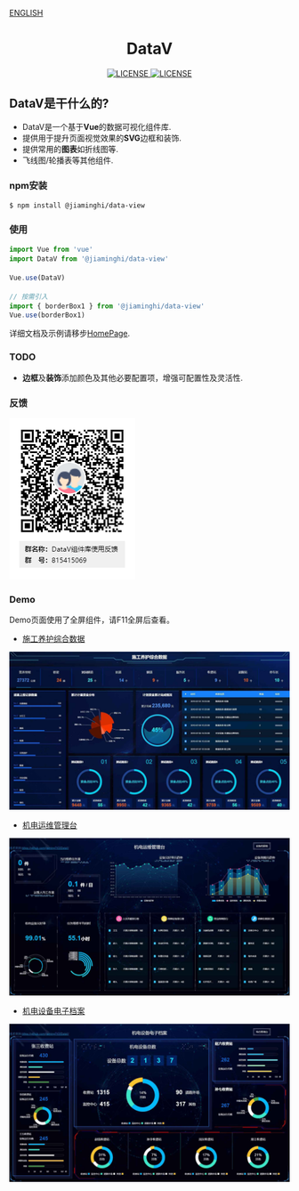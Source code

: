 [ENGLISH](./README_EN.md)

<h1 align="center">DataV</h1>
<p align="center">
    <a href="https://github.com/jiaming743/datav/blob/master/LICENSE">
      <img src="https://img.shields.io/github/license/jiaming743/datav.svg" alt="LICENSE" />
    </a>
    <a href="https://www.npmjs.com/package/@jiaminghi/data-view">
      <img src="https://img.shields.io/npm/v/@jiaminghi/data-view.svg" alt="LICENSE" />
    </a>
</p>

## DataV是干什么的?

* DataV是一个基于**Vue**的数据可视化组件库.
* 提供用于提升页面视觉效果的**SVG**边框和装饰.
* 提供常用的**图表**如折线图等.
* 飞线图/轮播表等其他组件.

### npm安装

```shell
$ npm install @jiaminghi/data-view
```

### 使用

```js
import Vue from 'vue'
import DataV from '@jiaminghi/data-view'

Vue.use(DataV)

// 按需引入
import { borderBox1 } from '@jiaminghi/data-view'
Vue.use(borderBox1)
```

详细文档及示例请移步[HomePage](http://datav.jiaminghi.com).

### TODO

* **边框**及**装饰**添加颜色及其他必要配置项，增强可配置性及灵活性.

### 反馈

![Feedback](./QQGroup.png)

### Demo

Demo页面使用了全屏组件，请F11全屏后查看。

* [施工养护综合数据](http://datav.jiaminghi.com/demo/construction-data/index.html)

![construction-data](./demoImg/construction-data.jpg)

* [机电运维管理台](http://datav.jiaminghi.com/demo/manage-desk/index.html)

![manage-desk](./demoImg/manage-desk.jpg)

* [机电设备电子档案](http://datav.jiaminghi.com/demo/electronic-file/index.html)

![electronic-file](./demoImg/electronic-file.jpg)
